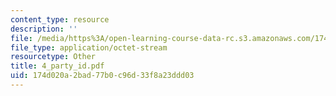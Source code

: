 ```yaml
---
content_type: resource
description: ''
file: /media/https%3A/open-learning-course-data-rc.s3.amazonaws.com/174d020a2bad77b0c96d33f8a23ddd03_4_party_ID.pdf
file_type: application/octet-stream
resourcetype: Other
title: 4_party_id.pdf
uid: 174d020a-2bad-77b0-c96d-33f8a23ddd03
---
```


